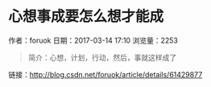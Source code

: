 # 心想事成要怎么想才能成
作者：foruok
日期：2017-03-14 17:10
浏览量：2253
> 简介：心想，计划，行动，然后，事就这样成了

 链接：http://blog.csdn.net/foruok/article/details/61429877
